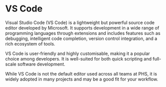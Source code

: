 # VS Code

Visual Studio Code (VS Code) is a lightweight but powerful source code editor developed by Microsoft. It supports development in a wide range of programming languages through extensions and includes features such as debugging, intelligent code completion, version control integration, and a rich ecosystem of tools.

VS Code is user-friendly and highly customisable, making it a popular choice among developers. It is well-suited for both quick scripting and full-scale software development.

While VS Code is not the default editor used across all teams at PHS, it is widely adopted in many projects and may be a good fit for your workflow.